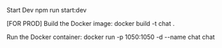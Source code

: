 Start Dev
npm run start:dev

[FOR PROD]
Build the Docker image:
docker build -t chat .

Run the Docker container:
docker run -p 1050:1050 -d --name chat chat
